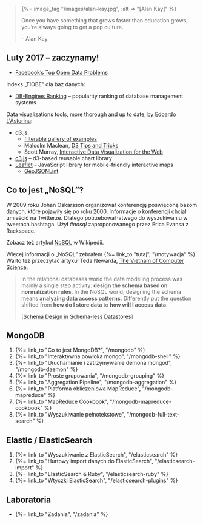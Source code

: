 <blockquote>
 {%= image_tag "/images/alan-kay.jpg", :alt => "[Alan Kay]" %}
 <p>
   Once you have something that grows faster than education grows,
   you’re always going to get a pop culture.
 </p>
 <p class="author">– Alan Kay</p>
</blockquote>

## Luty 2017 – zaczynamy!

- [Facebook’s Top Open Data Problems](https://research.facebook.com/blog/1522692927972019/facebook-s-top-open-data-problems/)

Indeks „TIOBE” dla baz danych:

* [DB-Engines Ranking](http://db-engines.com/en/ranking) –
  popularity ranking of database management systems

Data visualizations tools, [more thorough and up to date, by Edoardo L'Astorina](http://inspire.blufra.me/big-data-visualization-review-of-the-20-best-tools/):

- [d3.js](http://bost.ocks.org/mike/d3/workshop/):
  - [filterable gallery of examples](http://biovisualize.github.com/d3visualization/)
  - Malcolm Maclean, [D3 Tips and Tricks](https://leanpub.com/D3-Tips-and-Tricks/read)
  - Scott Murray, [Interactive Data Visualization for the Web](http://chimera.labs.oreilly.com/books/1230000000345)
- [c3.js](http://c3js.org/) – d3-based reusable chart library
- [Leaflet](http://leafletjs.com/) – JavaScript library for mobile-friendly interactive maps
  - [GeoJSONLint](http://geojsonlint.com/)


<!--
* Geir Kjetil Sandve, Anton Nekrutenko, James Taylor, Eivind Hovig,
  [Ten Simple Rules for Reproducible Computational Research](http://www.ploscompbiol.org/article/info%3Adoi%2F10.1371%2Fjournal.pcbi.1003285)
* Kaushik Ghose, [Data Management](http://kaushikghose.wordpress.com/2013/09/26/data-management/)
-->


## Co to jest „NoSQL”?

W 2009 roku Johan Oskarsson organizował konferencję
poświęconą bazom danych, które pojawiły się po roku 2000.
Informacje o konferencji chciał umieścić na Twitterze.
Dlatego potrzebował łatwego do wyszukiwaniu w tweetach hashtaga.
Użył *\#nosql* zaproponowanego przez Erica Evansa z Rackspace.

Zobacz też artykuł [NoSQL](http://en.wikipedia.org/wiki/NoSQL) w Wikipedii.

Więcej informacji o „NoSQL” zebrałem {%= link_to "tutaj", "/motywacja" %}.
Warto też przeczytać artykuł Teda Newarda,
[The Vietnam of Computer Science](http://blogs.tedneward.com/2006/06/26/The+Vietnam+Of+Computer+Science.aspx).


<blockquote>
 <p>
  In the relational databases world the data modeling process was
  mainly a single step activity: <b>design the schema based on
  normalization rules</b>. In the NoSQL world, designing the schema means
  <b>analyzing data access patterns</b>.
  Differently put the question shifted
  from <b>how do I store data</b> to
  <b>how will I access data</b>.
  </p>
  <p class="author">
  [<a href="http://nosql.mypopescu.com/post/5623952119/schema-design-in-schema-less-datastores">Schema Design in Schema-less Datastores</a>]
  </p>
</blockquote>

## MongoDB

1. {%= link_to "Co to jest MongoDB?", "/mongodb" %}
1. {%= link_to "Interaktywna powłoka mongo", "/mongodb-shell" %}
1. {%= link_to "Uruchamianie i zatrzymywanie demona mongod", "/mongodb-daemon" %}
1. {%= link_to "Proste grupowania", "/mongodb-grouping" %}
1. {%= link_to "Aggregation Pipeline", "/mongodb-aggregation" %}
1. {%= link_to "Platforma obliczeniowa MapReduce", "/mongodb-mapreduce" %}
1. {%= link_to "MapReduce Cookbook", "/mongodb-mapreduce-cookbook" %}
1. {%= link_to "Wyszukiwanie pełnotekstowe", "/mongodb-full-text-search" %}


## Elastic / ElasticSearch

1. {%= link_to "Wyszukiwanie z ElasticSearch", "/elasticsearch" %}
1. {%= link_to "Hurtowy import danych do ElasticSearch", "/elasticsearch-import" %}
1. {%= link_to "ElasticSearch & Ruby", "/elasticsearch-ruby" %}
1. {%= link_to "Wtyczki ElasticSearch", "/elasticsearch-plugins" %}

<!--

## CouchDB

1. {%= link_to "Oswajamy CouchDB", "/couchdb" %}
1. {%= link_to "Replikacja – jakie to proste!", "/couchdb-replication" %}
1. {%= link_to "Korzystamy z REST API", "/couchdb-crud" %}
1. {%= link_to "Funkcje Show", "/couchdb-show" %}
1. {%= link_to "NodeJS ← Couchapp + CouchClient + Cradle", "/node-couchapp" %}
1. {%= link_to "Erlang ← Erica", "/erlang-couchapp" %}
1. {%= link_to "GeoCouch", "/couchdb-geo" %}
1. {%= link_to "Szablony Mustache w CouchDB", "/couchdb-mustache" %}
1. {%= link_to "View ≡ Map+Reduce", "/couchdb-views" %}
1. {%= link_to "Kilka zastosowań widoków", "/couchdb-gp" %}
1. {%= link_to "Funkcje Lists", "/couchdb-lists" %}
1. {%= link_to "CouchDB & Ruby", "/couchdb-ruby" %}
1. {%= link_to "Walidacja", "/couchdb-validation" %}
1. {%= link_to "Ściąga z API", "/couchdb-api-cheatsheet" %}

-->

## Laboratoria

*  {%= link_to "Zadania", "/zadania" %}


<!--

## DATA

* [Europarl Parallel Corpus](http://statmt.org/europarl/)
* [GetGlue](http://getglue.com/) – your app for TV movies and sports;
  [GetGlue sample](http://getglue-data.s3.amazonaws.com/getglue_sample.tar.gz) –
  1.4 GB, 19_831_300 JSON–ów


## Różne rzeczy

1. {%= link_to "Spidermonkey", "/couchdb-spidermonkey" %}
1. {%= link_to "Mustache – wąsate szablony", "/mustache" %}
1. {%= link_to "D3.js", "/d3js" %}
1. {%= link_to "Instalacja ze źródeł CouchDB, MongoDB, Redis oraz ElasticSearch", "/instalacja" %}
1. {%= link_to "NodeJS+NPM", "/nodejs_npm" %}
1. {%= link_to "Przygotowywanie paczek RPM dla Fedory 16+", "/fedora" %}

Użyteczne linki:

1. [Data Science Weekly](http://www.datascienceweekly.org/newsletters)
1. Jimmy Lin, Chris Dyer,
   [Data-Intensive Text Processing with MapReduce](http://lintool.github.com/MapReduceAlgorithms/index.html)
1. [A List of Data Science and Machine Learning Resources](http://conductrics.com/data-science-resources/)
1. Data Visualisation –
   [A Carefully Selected List of Recommended Tools](http://selection.datavisualization.ch/)
1. [Overpass API](http://www.overpass-api.de/) – Open Street Map data
1. Dan Foreman-Mackey.
   [The open source report card](http://osrc.dfm.io/) – ciekawe!
1. Alberto Diego Prieto Löfkrantz.
   [Do you know Cassandra?](http://blogs.atlassian.com/2013/09/do-you-know-cassandra)

-->
